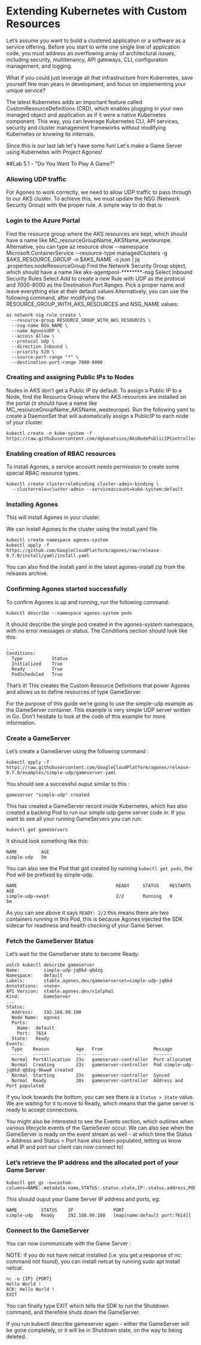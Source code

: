 # Extending Kubernetes with Custom Resources

Let’s assume you want to build a clustered application or a software as a service offering. Before you start to write one single line of application code, you must address an overflowing array of architectural issues, including security, multitenancy, API gateways, CLI, configuration management, and logging.

What if you could just leverage all that infrastructure from Kubernetes, save yourself few man years in development, and focus on implementing your unique service?

The latest Kubernetes adds an important feature called CustomResourceDefinitions (CRD), which enables plugging in your own managed object and application as if it were a native Kubernetes component. This way, you can leverage Kubernetes CLI, API services, security and cluster management frameworks without modifying Kubernetes or knowing its internals.

Since this is our last lab let's have some fun! Let's make a Game Server using Kubernetes with Project Agones!

##Lab 5.1 - "Do You Want To Play A Game?"

### Allowing UDP traffic
For Agones to work correctly, we need to allow UDP traffic to pass through to our AKS cluster. To achieve this, we must update the NSG (Network Security Group) with the proper rule. A simple way to do that is:

### Login to the Azure Portal
Find the resource group where the AKS resources are kept, which should have a name like MC_resourceGroupName_AKSName_westeurope. Alternative, you can type az resource show --namespace Microsoft.ContainerService --resource-type managedClusters -g $AKS_RESOURCE_GROUP -n $AKS_NAME -o json | jq .properties.nodeResourceGroup
Find the Network Security Group object, which should have a name like aks-agentpool-********-nsg
Select Inbound Security Rules
Select Add to create a new Rule with UDP as the protocol and 7000-8000 as the Destination Port Ranges. Pick a proper name and leave everything else at their default values
Alternatively, you can use the following command, after modifying the RESOURCE_GROUP_WITH_AKS_RESOURCES and NSG_NAME values:

```console
az network nsg rule create \
  --resource-group RESOURCE_GROUP_WITH_AKS_RESOURCES \
  --nsg-name NSG_NAME \
  --name AgonesUDP \
  --access Allow \
  --protocol Udp \
  --direction Inbound \
  --priority 520 \
  --source-port-range "*" \
  --destination-port-range 7000-8000
```

### Creating and assigning Public IPs to Nodes
Nodes in AKS don’t get a Public IP by default. To assign a Public IP to a Node, find the Resource Group where the AKS resources are installed on the portal (it should have a name like MC_resourceGroupName_AKSName_westeurope). Run the following yaml to create a DaemonSet that will automatically assign a PublicIP to each node of your cluster.

```console
kubectl create -n kube-system -f https://raw.githubusercontent.com/dgkanatsios/AksNodePublicIPController/master/deploy.yaml
```
### Enabling creation of RBAC resources
To install Agones, a service account needs permission to create some special RBAC resource types.


```console
kubectl create clusterrolebinding cluster-admin-binding \
  --clusterrole=cluster-admin --serviceaccount=kube-system:default
```

### Installing Agones
This will install Agones in your cluster.

We can install Agones to the cluster using the install.yaml file.

```console
kubectl create namespace agones-system
kubectl apply -f https://github.com/GoogleCloudPlatform/agones/raw/release-0.7.0/install/yaml/install.yaml
```

You can also find the install.yaml in the latest agones-install zip from the releases archive.

### Confirming Agones started successfully
To confirm Agones is up and running, run the following command:

```console
kubectl describe --namespace agones-system pods
```

It should describe the single pod created in the agones-system namespace, with no error messages or status. The Conditions section should look like this:
```output
...
Conditions:
  Type           Status
  Initialized    True
  Ready          True
  PodScheduled   True
```

That’s it! This creates the Custom Resource Definitions that power Agones and allows us to define resources of type GameServer.

For the purpose of this guide we’re going to use the simple-udp example as the GameServer container. This example is very simple UDP server written in Go. Don’t hesitate to look at the code of this example for more information.

### Create a GameServer
Let’s create a GameServer using the following command :

```console
kubectl apply -f https://raw.githubusercontent.com/GoogleCloudPlatform/agones/release-0.7.0/examples/simple-udp/gameserver.yaml
```

You should see a successful ouput similar to this :

```console
gameserver "simple-udp" created
```

This has created a GameServer record inside Kubernetes, which has also created a backing Pod to run our simple udp game server code in. If you want to see all your running GameServers you can run:

```console
kubectl get gameservers
```

It should look something like this:

```console
NAME         AGE
simple-udp   5m
```

You can also see the Pod that got created by running `kubectl get pods`, the Pod will be prefixed by simple-udp.

```console
NAME                                     READY     STATUS    RESTARTS   AGE
simple-udp-vwxpt                         2/2       Running   0          5m
```

As you can see above it says `READY: 2/2` this means there are two containers running in this Pod, this is because Agones injected the SDK sidecar for readiness and health checking of your Game Server.


### Fetch the GameServer Status
Let’s wait for the GameServer state to become Ready:

```console
watch kubectl describe gameserver
Name:         simple-udp-jq8kd-q8dzg
Namespace:    default
Labels:       stable.agones.dev/gameserverset=simple-udp-jq8kd
Annotations:  <none>
API Version:  stable.agones.dev/v1alpha1
Kind:         GameServer
...
Status:
  Address:    192.168.99.100
  Node Name:  agones
  Ports:
    Name:  default
    Port:  7614
  State:   Ready
Events:
  Type    Reason          Age   From                   Message
  ----    ------          ----  ----                   -------
  Normal  PortAllocation  23s   gameserver-controller  Port allocated
  Normal  Creating        23s   gameserver-controller  Pod simple-udp-jq8kd-q8dzg-9kww8 created
  Normal  Starting        23s   gameserver-controller  Synced
  Normal  Ready           20s   gameserver-controller  Address and Port populated
```

If you look towards the bottom, you can see there is a `Status > State` value. We are waiting for it to move to Ready, which means that the game server is ready to accept connections.

You might also be interested to see the Events section, which outlines when various lifecycle events of the GameSever occur. We can also see when the GameServer is ready on the event stream as well - at which time the Status > Address and Status > Port have also been populated, letting us know what IP and port our client can now connect to!

### Let’s retrieve the IP address and the allocated port of your Game Server

```console
kubectl get gs -o=custom-columns=NAME:.metadata.name,STATUS:.status.state,IP:.status.address,PORT:.status.ports
```

This should ouput your Game Server IP address and ports, eg:

```console
NAME         STATUS    IP               PORT
simple-udp   Ready     192.168.99.100   [map[name:default port:7614]]
```

### Connect to the GameServer

You can now communicate with the Game Server :

NOTE: if you do not have netcat installed (i.e. you get a response of nc: command not found), you can install netcat by running sudo apt install netcat.

```console
nc -u {IP} {PORT}
Hello World !
ACK: Hello World !
EXIT
```

You can finally type EXIT which tells the SDK to run the Shutdown command, and therefore shuts down the GameServer.

If you run kubectl describe gameserver again - either the GameServer will be gone completely, or it will be in Shutdown state, on the way to being deleted.





